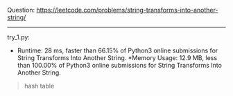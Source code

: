Question: https://leetcode.com/problems/string-transforms-into-another-string/

---

try_1.py:
* Runtime: 28 ms, faster than 66.15% of Python3 online submissions for String Transforms Into Another String.
*Memory Usage: 12.9 MB, less than 100.00% of Python3 online submissions for String Transforms Into Another String.

> hash table
